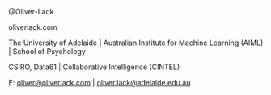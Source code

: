 @Oliver-Lack

oliverlack.com

The University of Adelaide | Australian Institute for Machine Learning (AIML) | School of Psychology

CSIRO, Data61 | Collaborative Intelligence (CINTEL)  

E: oliver@oliverlack.com | oliver.lack@adelaide.edu.au
